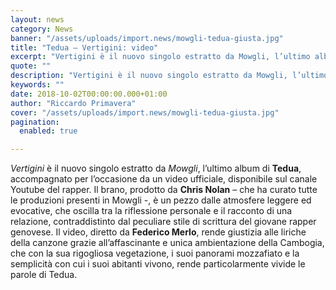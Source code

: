 ```yaml
---
layout: news
category: News
banner: "/assets/uploads/import.news/mowgli-tedua-giusta.jpg"
title: "Tedua – Vertigini: video"
excerpt: "Vertigini è il nuovo singolo estratto da Mowgli, l’ultimo album di Tedua, accompagnato per l’occasione da un video ufficiale, disponibile sul canale Youtube del rapper. Il brano, prodotto da Chris Nolan – che ha curato tutte le produzioni presenti in Mowgli -, è un pezzo dalle atmosfere leggere ed evocative, che oscilla tra la riflessione [&hellip"
quote: ""
description: "Vertigini è il nuovo singolo estratto da Mowgli, l’ultimo album di Tedua, accompagnato per l’occasione da un video ufficiale, disponibile sul canale Youtube del rapper. Il brano, prodotto da Chris Nolan – che ha curato tutte le produzioni presenti in Mowgli -, è un pezzo dalle atmosfere leggere ed evocative, che oscilla tra la riflessione [&hellip"
keywords: ""
date: 2018-10-02T00:00:00.000+01:00
author: "Riccardo Primavera"
cover: "/assets/uploads/import.news/mowgli-tedua-giusta.jpg"
pagination:
  enabled: true

---
```


_Vertigini_ è il nuovo singolo estratto da _Mowgli_, l’ultimo album di **Tedua**, accompagnato per l’occasione da un video ufficiale, disponibile sul canale Youtube del rapper. Il brano, prodotto da **Chris Nolan** – che ha curato tutte le produzioni presenti in Mowgli -, è un pezzo dalle atmosfere leggere ed evocative, che oscilla tra la riflessione personale e il racconto di una relazione, contraddistinto dal peculiare stile di scrittura del giovane rapper genovese. Il video, diretto da **Federico Merlo**, rende giustizia alle liriche della canzone grazie all’affascinante e unica ambientazione della Cambogia, che con la sua rigogliosa vegetazione, i suoi panorami mozzafiato e la semplicità con cui i suoi abitanti vivono, rende particolarmente vivide le parole di Tedua.